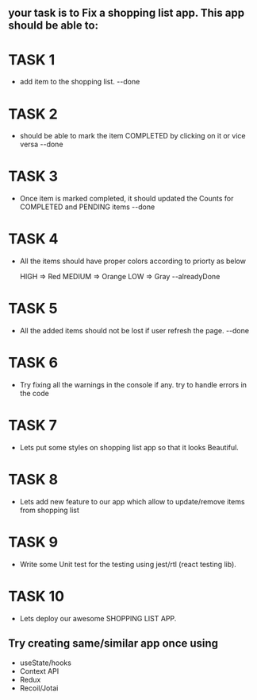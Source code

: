 ## your task is to Fix a shopping list app. This app should be able to:

# TASK 1

- add item to the shopping list. --done

# TASK 2

- should be able to mark the item COMPLETED by clicking on it or vice versa --done

# TASK 3

- Once item is marked completed, it should updated the Counts for COMPLETED and PENDING items --done

# TASK 4

- All the items should have proper colors according to priorty as below

  HIGH => Red
  MEDIUM => Orange
  LOW => Gray --alreadyDone

# TASK 5

- All the added items should not be lost if user refresh the page. --done

# TASK 6

- Try fixing all the warnings in the console if any. try to handle errors in the code

# TASK 7

- Lets put some styles on shopping list app so that it looks Beautiful.

# TASK 8

- Lets add new feature to our app which allow to update/remove items from shopping list

# TASK 9

- Write some Unit test for the testing using jest/rtl (react testing lib).

# TASK 10

- Lets deploy our awesome SHOPPING LIST APP.

## Try creating same/similar app once using

- useState/hooks
- Context API
- Redux
- Recoil/Jotai
